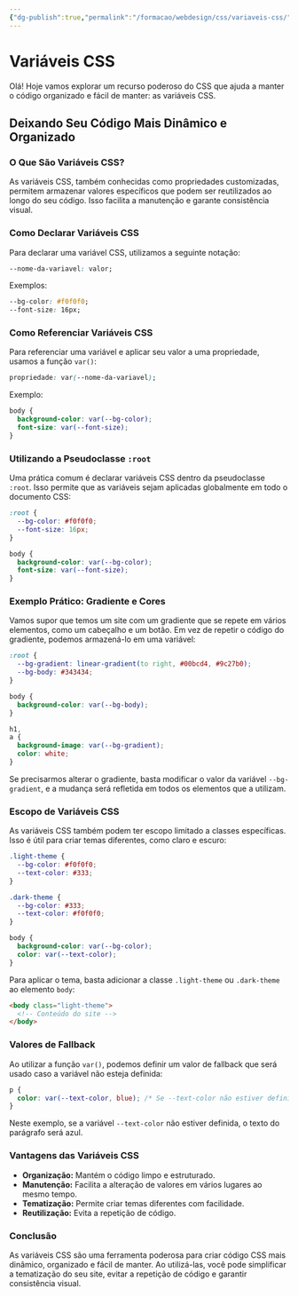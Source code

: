 ```yaml
---
{"dg-publish":true,"permalink":"/formacao/webdesign/css/variaveis-css/","title":"Variáveis CSS","metatags":{"description":"permitem armazenar valores específicos que podem ser reutilizados ao longo do seu código."},"tags":["Webdesign","CSS","padrão"],"noteIcon":"1","updated":"2025-02-19T15:44:27.334-03:00"}
---
```


# Variáveis CSS

Olá! Hoje vamos explorar um recurso poderoso do CSS que ajuda a manter o código organizado e fácil de manter: as variáveis CSS.

## Deixando Seu Código Mais Dinâmico e Organizado

### O Que São Variáveis CSS?

As variáveis CSS, também conhecidas como propriedades customizadas, permitem armazenar valores específicos que podem ser reutilizados ao longo do seu código. Isso facilita a manutenção e garante consistência visual.

### Como Declarar Variáveis CSS

Para declarar uma variável CSS, utilizamos a seguinte notação:

```css
--nome-da-variavel: valor;
```

Exemplos:

```css
--bg-color: #f0f0f0;
--font-size: 16px;
```

### Como Referenciar Variáveis CSS

Para referenciar uma variável e aplicar seu valor a uma propriedade, usamos a função `var()`:

```css
propriedade: var(--nome-da-variavel);
```

Exemplo:

```css
body {
  background-color: var(--bg-color);
  font-size: var(--font-size);
}
```

### Utilizando a Pseudoclasse `:root`

Uma prática comum é declarar variáveis CSS dentro da pseudoclasse `:root`. Isso permite que as variáveis sejam aplicadas globalmente em todo o documento CSS:

```css
:root {
  --bg-color: #f0f0f0;
  --font-size: 16px;
}

body {
  background-color: var(--bg-color);
  font-size: var(--font-size);
}
```

### Exemplo Prático: Gradiente e Cores

Vamos supor que temos um site com um gradiente que se repete em vários elementos, como um cabeçalho e um botão. Em vez de repetir o código do gradiente, podemos armazená-lo em uma variável:

```css
:root {
  --bg-gradient: linear-gradient(to right, #00bcd4, #9c27b0);
  --bg-body: #343434;
}

body {
  background-color: var(--bg-body);
}

h1,
a {
  background-image: var(--bg-gradient);
  color: white;
}
```

Se precisarmos alterar o gradiente, basta modificar o valor da variável `--bg-gradient`, e a mudança será refletida em todos os elementos que a utilizam.

### Escopo de Variáveis CSS

As variáveis CSS também podem ter escopo limitado a classes específicas. Isso é útil para criar temas diferentes, como claro e escuro:

```css
.light-theme {
  --bg-color: #f0f0f0;
  --text-color: #333;
}

.dark-theme {
  --bg-color: #333;
  --text-color: #f0f0f0;
}

body {
  background-color: var(--bg-color);
  color: var(--text-color);
}
```

Para aplicar o tema, basta adicionar a classe `.light-theme` ou `.dark-theme` ao elemento `body`:

```html
<body class="light-theme">
  <!-- Conteúdo do site -->
</body>
```

### Valores de Fallback

Ao utilizar a função `var()`, podemos definir um valor de fallback que será usado caso a variável não esteja definida:

```css
p {
  color: var(--text-color, blue); /* Se --text-color não estiver definido, usa azul */
}
```

Neste exemplo, se a variável `--text-color` não estiver definida, o texto do parágrafo será azul.

### Vantagens das Variáveis CSS

*   **Organização:** Mantém o código limpo e estruturado.
*   **Manutenção:** Facilita a alteração de valores em vários lugares ao mesmo tempo.
*   **Tematização:** Permite criar temas diferentes com facilidade.
*   **Reutilização:** Evita a repetição de código.

### Conclusão

As variáveis CSS são uma ferramenta poderosa para criar código CSS mais dinâmico, organizado e fácil de manter. Ao utilizá-las, você pode simplificar a tematização do seu site, evitar a repetição de código e garantir consistência visual.


